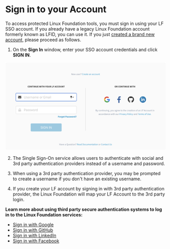 # Sign in to your Account

To access protected Linux Foundation tools, you must sign in using your LF SSO account. If you already have a legacy Linux Foundation account formerly known as LFID, you can use it. If you just [created a brand new account](../create-an-account.md), please proceed as follows.

1. On the **Sign In** window, enter your SSO account credentials and click **SIGN IN**.

![](../../.gitbook/assets/new-sso%20%281%29.png)

2. The Single Sign-On service allows users to authenticate with social and 3rd party authentication providers instead of a username and password.

3. When using a 3rd party authentication provider, you may be prompted to create a username if you don't have an existing username. 

4. If you create your LF account by signing in with 3rd party authentication provider, the Linux Foundation will map your LF Account to the 3rd party login.

**Learn more about using third party secure authentication systems to log in to the Linux Foundation services:**

* ​[Sign in with Google](sign-in-with-google.md)​
* ​[Sign in with GitHub](sign-in-with-github.md)​
* ​[Sign in with LinkedIn](sign-in-with-linkedin.md)​
* ​[Sign in with Facebook](sign-in-with-facebook.md)​

